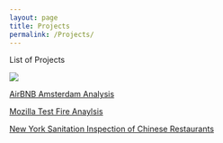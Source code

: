 ```yaml
---
layout: page
title: Projects
permalink: /Projects/
---
```


List of Projects

<img src="https://www.ap.org/events/ga/assets/logo/logo-ga.jpg">

[AirBNB Amsterdam Analysis](https://github.com/bluufish/AirBNB)

[Mozilla Test Fire Anaylsis](https://github.com/bluufish/Firefox-)

[New York Sanitation Inspection of Chinese Restaurants](https://github.com/bluufish/Restaurant-Nightmare)


